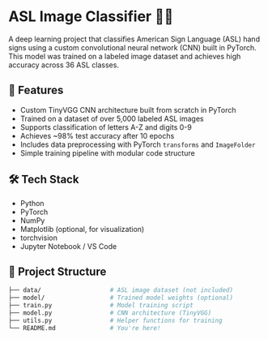 # ASL Image Classifier 🧠🤟

A deep learning project that classifies American Sign Language (ASL) hand signs using a custom convolutional neural network (CNN) built in PyTorch. This model was trained on a labeled image dataset and achieves high accuracy across 36 ASL classes.

## 📌 Features

- Custom TinyVGG CNN architecture built from scratch in PyTorch  
- Trained on a dataset of over 5,000 labeled ASL images  
- Supports classification of letters A-Z and digits 0-9  
- Achieves ~98% test accuracy after 10 epochs  
- Includes data preprocessing with PyTorch `transforms` and `ImageFolder`  
- Simple training pipeline with modular code structure

## 🛠️ Tech Stack

- Python  
- PyTorch  
- NumPy  
- Matplotlib (optional, for visualization)  
- torchvision  
- Jupyter Notebook / VS Code  

## 📂 Project Structure

```bash
├── data/                   # ASL image dataset (not included)
├── model/                  # Trained model weights (optional)
├── train.py                # Model training script
├── model.py                # CNN architecture (TinyVGG)
├── utils.py                # Helper functions for training
└── README.md               # You're here!
